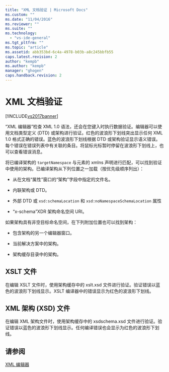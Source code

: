 ```yaml
---
title: "XML 文档验证 | Microsoft Docs"
ms.custom: ""
ms.date: "11/04/2016"
ms.reviewer: ""
ms.suite: ""
ms.technology: 
  - "vs-ide-general"
ms.tgt_pltfrm: ""
ms.topic: "article"
ms.assetid: abb353bd-6c4a-4978-b03b-a8c245bbfb55
caps.latest.revision: 2
author: "kempb"
ms.author: "kempb"
manager: "ghogen"
caps.handback.revision: 2
---
```

# XML 文档验证
[!INCLUDE[vs2017banner](../code-quality/includes/vs2017banner.md)]

“XML 编辑器”检查 XML 1.0 语法，还会在您键入时执行数据验证。编辑器可以使用文档类型定义 \(DTD\) 或架构进行验证。红色的波浪形下划线突出显示任何 XML 1.0 格式正确的错误。蓝色的波浪形下划线根据 DTD 或架构验证显示语义错误。每个错误在错误列表中有关联的条目。将鼠标光标暂时停留在波浪形下划线上，也可以查看错误消息。  
  
 将已编译架构的 `targetNamespace` 与元素的 xmlns 声明进行匹配，可以找到验证中使用的架构。已编译架构从下列位置之一加载（按优先级顺序列出）：  
  
-   从在文档“属性”窗口的“架构”字段中指定的文件名。  
  
-   内联架构或 DTD。  
  
-   外部 DTD 或 `xsd:schemaLocation` 和 `xsd:noNamespaceSchemaLocation` 属性  
  
-   “x\-schema”XDR 架构命名空间 URI。  
  
 如果架构具有非空目标命名空间，在下列附加位置也可以找到架构：  
  
-   包含架构的另一个编辑器窗口。  
  
-   当前解决方案中的架构。  
  
-   架构缓存目录中的架构。  
  
## XSLT 文件  
 在编辑 XSLT 文件时，使用架构缓存中的 xslt.xsd 文件进行验证。验证错误以蓝色的波浪形下划线显示。XSLT 编译器中的错误显示为红色的波浪形下划线。  
  
## XML 架构 \(XSD\) 文件  
 在编辑 XML 架构文件时，使用架构缓存中的 xsdschema.xsd 文件进行验证。验证错误以蓝色的波浪形下划线显示。任何编译错误也会显示为红色的波浪形下划线。  
  
## 请参阅  
 [XML 编辑器](../xml-tools/xml-editor.md)